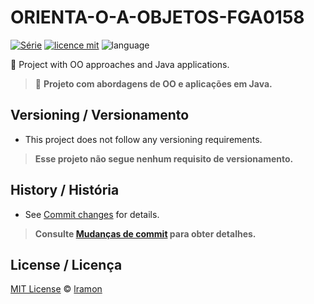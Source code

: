 # ORIENTA-O-A-OBJETOS-FGA0158
[![Série](https://img.shields.io/badge/lramon2001-Calculator-red)](https://github.com/lramon2001/INMTE)
[![licence mit](https://img.shields.io/badge/licence-MIT-blue.svg)](https://github.com/lramon2001/ORIENTA-O-A-OBJETOS-FGA0158/blob/main/LICENSE)
![language](https://img.shields.io/badge/java-only-yellow)

:rocket: Project with OO approaches and Java applications. 

> :rocket: **Projeto com abordagens de OO e aplicações em Java.**


## Versioning / Versionamento
- This project does not follow any versioning requirements.

> **Esse projeto não segue nenhum requisito de versionamento.**


## History / História
- See [Commit changes](https://github.com/lramon2001/commits/main) for details.

> **Consulte [Mudanças de commit](https:/ORIENTA-O-A-OBJETOS-FGA0158/github.com/lramon2001/commits/main) para obter detalhes.**

## License / Licença
[MIT License](https://github.com/lramon2001/ORIENTA-O-A-OBJETOS-FGA0158/blob/main/LICENSE) © [lramon](https://github.com/lramon2001)



